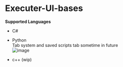 # Executer-UI-bases

**Supported Languages** <br>
- C# <br>


- Python<br>
Tab system and saved scripts tab sometime in future <br>
![image](https://github.com/rebl0x/Executer-UI-bases/assets/169552876/4dea8148-f760-44e2-98cd-d831ab0b6f11)

- c++ (wip)<br>

